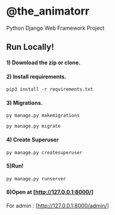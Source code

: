 # @the_animatorr
Python Django Web Framework Project
## Run Locally!
#### 1) Download the zip or clone.

#### 2) Install requirements.
``pip3 install -r requirements.txt
``
#### 3) Migrations.
``py manage.py makemigrations
``

``
py manage.py migrate
``
#### 4) Create Superuser
``py manage.py createsuperuser
``
#### 5)Run!
``py manage.py runserver
``

#### 6)Open at [http://127.0.0.1:8000/]
For admin : [http://127.0.0.1:8000/admin/]
